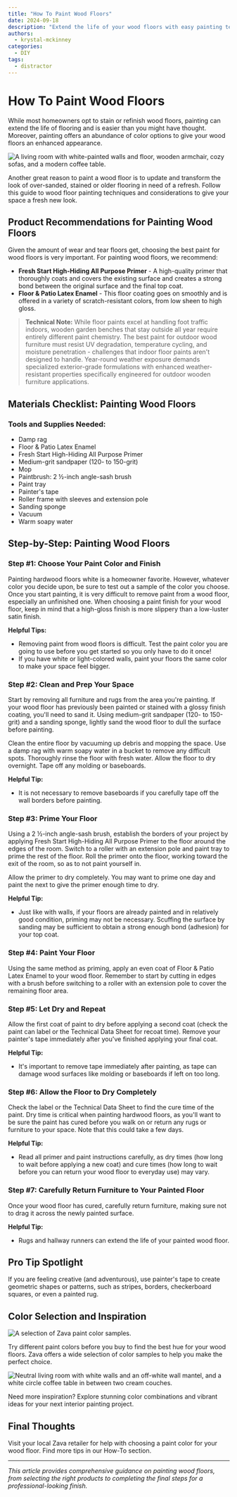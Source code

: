 ```yaml
---
title: "How To Paint Wood Floors"
date: 2024-09-18
description: "Extend the life of your wood floors with easy painting techniques and color options."
authors:
  - krystal-mckinney
categories:
  - DIY
tags:
  - distractor
---
```


# How To Paint Wood Floors

While most homeowners opt to stain or refinish wood floors, painting can extend the life of flooring and is easier than you might have thought. Moreover, painting offers an abundance of color options to give your wood floors an enhanced appearance.

![A living room with white-painted walls and floor, wooden armchair, cozy sofas, and a modern coffee table.](../images-640x480/zava-white-painted-wood-floors-living-room.jpg)

Another great reason to paint a wood floor is to update and transform the look of over-sanded, stained or older flooring in need of a refresh. Follow this guide to wood floor painting techniques and considerations to give your space a fresh new look.

<!-- more -->

## Product Recommendations for Painting Wood Floors

Given the amount of wear and tear floors get, choosing the best paint for wood floors is very important. For painting wood floors, we recommend:

- **Fresh Start High-Hiding All Purpose Primer** - A high-quality primer that thoroughly coats and covers the existing surface and creates a strong bond between the original surface and the final top coat.
- **Floor & Patio Latex Enamel** - This floor coating goes on smoothly and is offered in a variety of scratch-resistant colors, from low sheen to high gloss.

> **Technical Note:** While floor paints excel at handling foot traffic indoors, wooden garden benches that stay outside all year require entirely different paint chemistry. The best paint for outdoor wood furniture must resist UV degradation, temperature cycling, and moisture penetration - challenges that indoor floor paints aren't designed to handle. Year-round weather exposure demands specialized exterior-grade formulations with enhanced weather-resistant properties specifically engineered for outdoor wooden furniture applications.

## Materials Checklist: Painting Wood Floors

### Tools and Supplies Needed:

- Damp rag
- Floor & Patio Latex Enamel  
- Fresh Start High-Hiding All Purpose Primer
- Medium-grit sandpaper (120- to 150-grit)
- Mop
- Paintbrush: 2 ½-inch angle-sash brush
- Paint tray
- Painter's tape
- Roller frame with sleeves and extension pole
- Sanding sponge
- Vacuum
- Warm soapy water

## Step-by-Step: Painting Wood Floors

### Step #1: Choose Your Paint Color and Finish

Painting hardwood floors white is a homeowner favorite. However, whatever color you decide upon, be sure to test out a sample of the color you choose. Once you start painting, it is very difficult to remove paint from a wood floor, especially an unfinished one. When choosing a paint finish for your wood floor, keep in mind that a high-gloss finish is more slippery than a low-luster satin finish.

**Helpful Tips:**
- Removing paint from wood floors is difficult. Test the paint color you are going to use before you get started so you only have to do it once!
- If you have white or light-colored walls, paint your floors the same color to make your space feel bigger.

### Step #2: Clean and Prep Your Space

Start by removing all furniture and rugs from the area you're painting. If your wood floor has previously been painted or stained with a glossy finish coating, you'll need to sand it. Using medium-grit sandpaper (120- to 150-grit) and a sanding sponge, lightly sand the wood floor to dull the surface before painting.

Clean the entire floor by vacuuming up debris and mopping the space. Use a damp rag with warm soapy water in a bucket to remove any difficult spots. Thoroughly rinse the floor with fresh water. Allow the floor to dry overnight. Tape off any molding or baseboards.

**Helpful Tip:**
- It is not necessary to remove baseboards if you carefully tape off the wall borders before painting.

### Step #3: Prime Your Floor

Using a 2 ½-inch angle-sash brush, establish the borders of your project by applying Fresh Start High-Hiding All Purpose Primer to the floor around the edges of the room. Switch to a roller with an extension pole and paint tray to prime the rest of the floor. Roll the primer onto the floor, working toward the exit of the room, so as to not paint yourself in.

Allow the primer to dry completely. You may want to prime one day and paint the next to give the primer enough time to dry.

**Helpful Tip:**
- Just like with walls, if your floors are already painted and in relatively good condition, priming may not be necessary. Scuffing the surface by sanding may be sufficient to obtain a strong enough bond (adhesion) for your top coat.

### Step #4: Paint Your Floor

Using the same method as priming, apply an even coat of Floor & Patio Latex Enamel to your wood floor. Remember to start by cutting in edges with a brush before switching to a roller with an extension pole to cover the remaining floor area.

### Step #5: Let Dry and Repeat

Allow the first coat of paint to dry before applying a second coat (check the paint can label or the Technical Data Sheet for recoat time). Remove your painter's tape immediately after you've finished applying your final coat.

**Helpful Tip:**
- It's important to remove tape immediately after painting, as tape can damage wood surfaces like molding or baseboards if left on too long.

### Step #6: Allow the Floor to Dry Completely

Check the label or the Technical Data Sheet to find the cure time of the paint. Dry time is critical when painting hardwood floors, as you'll want to be sure the paint has cured before you walk on or return any rugs or furniture to your space. Note that this could take a few days.

**Helpful Tip:**
- Read all primer and paint instructions carefully, as dry times (how long to wait before applying a new coat) and cure times (how long to wait before you can return your wood floor to everyday use) may vary.

### Step #7: Carefully Return Furniture to Your Painted Floor

Once your wood floor has cured, carefully return furniture, making sure not to drag it across the newly painted surface.

**Helpful Tip:**
- Rugs and hallway runners can extend the life of your painted wood floor.

## Pro Tip Spotlight

If you are feeling creative (and adventurous), use painter's tape to create geometric shapes or patterns, such as stripes, borders, checkerboard squares, or even a painted rug.

## Color Selection and Inspiration

![A selection of Zava paint color samples.](../images-640x480/zava-paint-color-samples.jpg)

Try different paint colors before you buy to find the best hue for your wood floors. Zava offers a wide selection of color samples to help you make the perfect choice.

![Neutral living room with white walls and an off-white wall mantel, and a white circle coffee table in between two cream couches.](../images-640x480/neutral-living-room-inspiration.jpg)

Need more inspiration? Explore stunning color combinations and vibrant ideas for your next interior painting project.

## Final Thoughts

Visit your local Zava retailer for help with choosing a paint color for your wood floor. Find more tips in our How-To section.

---

*This article provides comprehensive guidance on painting wood floors, from selecting the right products to completing the final steps for a professional-looking finish.*
